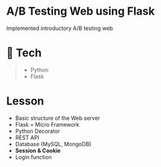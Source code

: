 # A/B Testing Web using Flask
Implemented introductory A/B testing web

# 🚩 Tech
>- Python
>- Flask

# Lesson
- Basic structure of the Web server
- Flask = Micro Framework
- Python Decorator
- REST API
- Database (MySQL, MongoDB)
- <strong>Session & Cookie</strong>
- Login function

